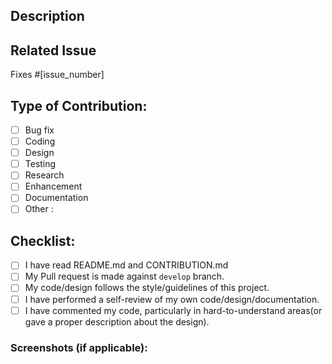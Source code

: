 <!--- Remove comments like this one  --->

## Description

<!--- Include a summary of the change and relevant context. Like what this PR is about etc --->

## Related Issue

Fixes #[issue_number] <!--mention the issue this PR is related to eg: Fixes #3 -->

## Type of Contribution:

<!--- use x and remove the blank like this - [x] to tick the box --->
<!--- Tick all that applies --->
- [ ] Bug fix
- [ ] Coding
- [ ] Design
- [ ] Testing
- [ ] Research
- [ ] Enhancement
- [ ] Documentation
- [ ] Other : <!-- specify -->

## Checklist:

<!--- use x and remove the blank like this - [x] to tick the box --->
- [ ] I have read README.md and CONTRIBUTION.md
- [ ] My Pull request is made against `develop` branch.
- [ ] My code/design follows the style/guidelines of this project.
- [ ] I have performed a self-review of my own code/design/documentation.
- [ ] I have commented my code, particularly in hard-to-understand areas(or gave a proper description about the design).

### Screenshots (if applicable):
